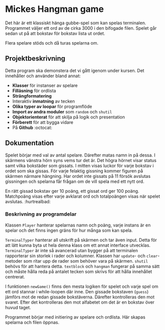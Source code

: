 # Mickes Hangman game

Det här är ett klassiskt hänga gubbe-spel som kan spelas terminalen.
Programmet väljer ett ord av de cirka 3000 i den bifogade filen.
Spelet går sedan ut på att bokstav för bokstav lista ut ordet.

Flera spelare stöds och då turas spelarna om.

## Projektbeskrivning

Detta program ska demonstera det vi gått igenom under kursen. 
Det innehåller och använder bland annat:

- **Klasser** för instanser av spelare
- **Filläsning** för ordlista
- **Strängformatering** 
- Interaktiv **inmatning** av tecken
- **Olika typer av loopar** för programflöde
- **Import av andra moduler** som `random` och `shutil`
- **Objektorienterat** för att skilja på logik och presentation
- **Förberett** för att bygga vidare
- På **Github** :octocat: 

## Dokumentation

Spelet börjar med val av antal spelare. Därefter matas namn in på dessa.
I skärmens vänstra hörn syns vems tur det är. Det högra hörnet visar status samt vilka bokstäder som gissats.
I mitten visas luckor för varje bokstav i ordet som ska gissas.
För varje felaktig gissning kommer figuren på skärmen närmare hängning.
Har ordet inte gissats på 11 försök avslutas gissningen och spelarna får frågan om de vill spela med ett nytt ord.

En rätt gissad bokstav ger 10 poäng, ett gissat ord ger 100 poäng.
Matchpoäng visas efter varje avklarat ord och totalpoängen visas när spelet avslutas. :hurtrealbad:

### Beskrivning av programdelar

Klassen `Player` hanterar spelarnas namn och poäng, varje instans är en spelar och det finns ingen gräns för hur många som kan spela.

`TerminalTyper` hanterar all utskrift på skärmen och tar även input. Detta för att lätt kunna byta ut hela denna klass om ett annat interface utvecklas.
`TerminalTyper` är inte så avancerad utan bygger på att terminalen rapporterar sin storlek i rader och kolumner. Klassen har `update`- och `clear`-metoder som ritar upp de rader som behöver vara på skärmen. `shutil` behövs för att hantera detta.
`textblock` och `hangman` fungerar på samma sätt och måste hålla reda på antalet tecken som skrivs för att hålla innehållet centrerat.

I funktionen `newGame()` finns den mesta logiken för spelet och varje spel om ett ord stannar i while-loopen där inne.
Den gissade bokstaven (`guess`) jämförs mot de redan gissade bokstäverna. Därefter kontrolleras den mot svaret. Efter det kontrolleras den mot alfabetet om det är en bokstav över huvud taget.

Programmet börjar med initiering av spelare och ordlista. Här skapas spelarna och filen öppnas.
